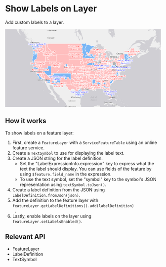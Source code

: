<h1>Show Labels on Layer</h1>

<p>Add custom labels to a layer.</p>

<p><img src="ShowLabelsOnLayer.png"/></p>

<h2>How it works</h2>

<p>To show labels on a feature layer:</p>

<ol>
 <li>First, create a <code>FeatureLayer</code> with a <code>ServiceFeatureTable</code> using an online feature 
 service.</li>
 <li>Create a <code>TextSymbol</code> to use for displaying the label text.</li>
 <li>Create a JSON string for the label definition.
    <ul>
        <li> Set the "LabelExpressionInfo.expression" key to express what the text the label should display. You can 
        use fields of the feature by using <code>$feature.field_name</code> in the expression.
        <li>To use the text symbol, set the "symbol" key to the symbol's JSON representation using <code>textSymbol.toJson()</code>.</li>
     </ul>
 </li>
 <li>Create a label definition from the JSON using <code>LabelDefinition.fromJson(json)</code>.</code>
 <li>Add the definition to the feature layer with <code>featureLayer.getLabelDefinitions().add(labelDefinition)
 </code>.</li>
 <li>Lastly, enable labels on the layer using <code>featureLayer.setLabelsEnabled()</code>.</li>
</ol>

<h2>Relevant API</h2>

<ul>
 <li>FeatureLayer</li>
 <li>LabelDefinition</li>
 <li>TextSymbol</li>
</ul>
